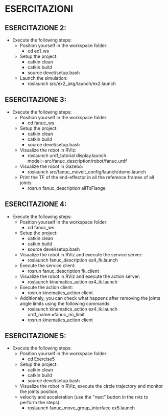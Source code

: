 # ESERCITAZIONI

## ESERCITAZIONE 2:
* Execute the following steps:
    * Position yourself in the workspace folder:
        * cd ex1_ws
    * Setup the project:
        * catkin clean
        * catkin build
        * source devel/setup.bash
    * Launch the simulation:
        * roslaunch src/ex2_pkg/launch/ex2.launch

## ESERCITAZIONE 3:
* Execute the following steps:
    * Position yourself in the workspace folder:
        * cd fanuc_ws
    * Setup the project:
        * catkin clean
        * catkin build
        * source devel/setup.bash
    * Visualize the robot in RViz:
        * roslaunch urdf_tutorial display.launch model:=src/fanuc_description/robot/fanuc.urdf
    * Visualize the robot in Gazebo:
        * roslaunch src/fanuc_moveit_config/launch/demo.launch
    * Print the TF of the end-effector in all the reference frames of all joints:
        * rosrun fanuc_description allToFlange

## ESERCITAZIONE 4:
* Execute the following steps:
    * Position yourself in the workspace folder:
        * cd fanuc_ws
    * Setup the project:
        * catkin clean
        * catkin build
        * source devel/setup.bash
    * Visualize the robot in RViz and execute the service server:
        * roslaunch fanuc_description ex4_fk.launch
    * Execute the service client:
        * rosrun fanuc_description fk_client
    * Visualize the robot in RViz and execute the action server:
        * roslaunch kinematics_action ex4_ik.launch
    * Execute the action client:
        * rosrun kinematics_action client
    * Additionaly, you can check what happens after removing the joints angle limits using the following commands:
        * roslaunch kinematics_action ex4_ik.launch urdf_name:=fanuc_no_limit
        * rosrun kinematics_action client

## ESERCITAZIONE 5:
* Execute the following steps:
    * Position yourself in the workspace folder:
        * cd Exercise5
    * Setup the project:
        * catkin clean
        * catkin build
        * source devel/setup.bash
    * Visualize the robot in RViz, execute the circle trajectory and monitor the joints position,
    * velocity and acceleration (use the "next" button in the rviz to perform the steps):
        * roslaunch fanuc_move_group_interface ex5.launch
